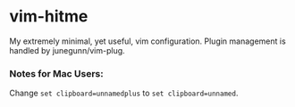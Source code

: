 # vim-hitme
My extremely minimal, yet useful, vim configuration.
Plugin management is handled by junegunn/vim-plug.

### Notes for Mac Users:
Change `set clipboard=unnamedplus` to `set clipboard=unnamed`.
